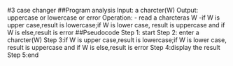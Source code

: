 #3 case changer
##Program analysis
Input: a charcter(W)
Output: uppercase or lowercase or error
Operation: - read a charcteras W
-if W is upper case,result is lowercase;if W is lower case, result is uppercase and if W is else,result is error
##Pseudocode 
Step 1: start
Step 2: enter a charcter(W)
 Step 3:if W is upper case,result is lowercase;if W is lower case, result is uppercase and if W is else,result is error
Step 4:display the result
Step 5:end
